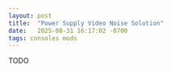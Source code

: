 ```yaml
---
layout: post
title:  "Power Supply Video Noise Solution"
date:   2025-08-31 16:17:02 -0700
tags: consoles mods
---
```

TODO
